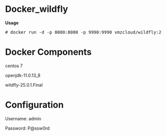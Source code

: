 # Docker_wildfly

<b>Usage</b>
<pre># docker run -d -p 8080:8080 -p 9990:9990 vmzcloud/wildfly:25.0.1.Final-openjdk-11.0.13_8</pre>

# Docker Components

centos 7

openjdk-11.0.13_8

wildfly-25.0.1.Final

# Configuration

Username: admin

Password: P@ssw0rd
